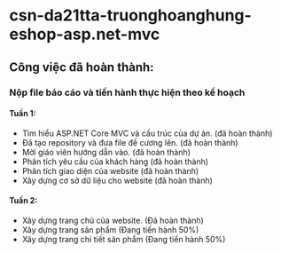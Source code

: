 # csn-da21tta-truonghoanghung-eshop-asp.net-mvc
## **Công việc đã hoàn thành:**
### Nộp file báo cáo và tiến hành thực hiện theo kế hoạch
#### Tuần 1:
+ Tìm hiểu ASP.NET Core MVC và cấu trúc của dự án. (đã hoàn thành)
+ Đã tạo repository và đưa file đề cương lên. (đã hoàn thành)
+ Mời giáo viên hướng dẫn vào. (đã hoàn thành)
+ Phân tích yêu cầu của khách hàng (đã hoàn thành)
+ Phân tích giao diện của website (đã hoàn thành)
+ Xây dựng cơ sở dữ liệu cho website (đã hoàn thành)
#### Tuần 2:
+ Xây dựng trang chủ của website. (Đã hoàn thành)
+ Xây dựng trang sản phẩm (Đang tiến hành 50%)
+ Xây dựng trang chi tiết sản phẩm (Đang tiến hành 50%)
